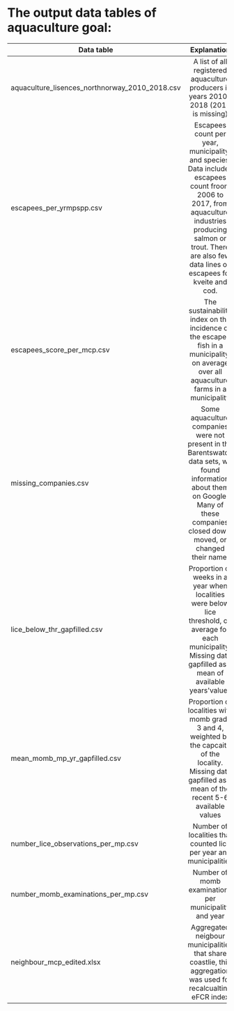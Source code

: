 # The output data tables of aquaculture goal:

| Data table     | Explanation       
| ------------- |:-------------:| 
|aquaculture_lisences_northnorway_2010_2018.csv|A list of all registered aquaculture producers in years 2010-2018 (2016 is missing)|
|  escapees_per_yrmpspp.csv    | Escapees count  per year, municipality, and species. Data includes escapees count froom 2006 to 2017, from aquaculture industries producing salmon or trout. There are also  few data lines on escapees for kveite and cod. | 
|escapees_score_per_mcp.csv|The sustainability index on the incidence of the escaped fish in a municipality, on average over all aquaculture farms in a municipality|
| missing_companies.csv |  Some aquaculture companies were not present in the Barentswatch data sets, we found information about them on Google. Many of these companies closed down, moved, or changed their name.    |   
|lice_below_thr_gapfilled.csv|Proportion of weeks in a year when localities were below lice threshold, on average for each municipality. Missing data gapfilled as a mean of available years'values|  
|mean_momb_mp_yr_gapfilled.csv |Proportion of localities with momb grade 3 and 4, weighted by the capcaity of the locality. Missing data gapfilled as a mean of the recent 5-6 available values|
number_lice_observations_per_mp.csv|Number of localities that counted lice per year and municipalities|
number_momb_examinations_per_mp.csv|Number of momb examinations per municipality and year|
|neighbour_mcp_edited.xlsx|Aggregated neigbour municipalities that share coastlie, this aggregation was used for recalcualting eFCR index|







